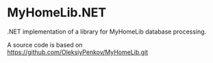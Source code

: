# MyHomeLib.NET
.NET implementation of a library for MyHomeLib database processing.

A source code is based on https://github.com/OleksiyPenkov/MyHomeLib.git
